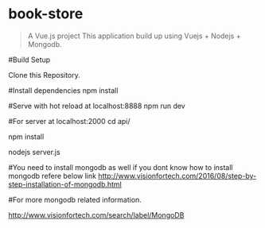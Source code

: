 # book-store

> A Vue.js project
This application build up using Vuejs + Nodejs + Mongodb.

#Build Setup

Clone this Repository.

#Install dependencies
npm install

#Serve with hot reload at localhost:8888
npm run dev

#For server at localhost:2000
cd api/

npm install

nodejs server.js

#You need to install mongodb as well if you dont know how to install mongodb refere below link
http://www.visionfortech.com/2016/08/step-by-step-installation-of-mongodb.html

#For more mongodb related information.

http://www.visionfortech.com/search/label/MongoDB